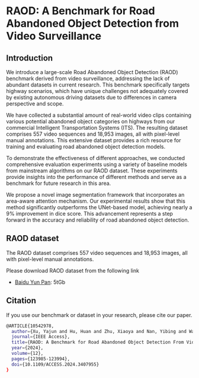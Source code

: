 # RAOD: A Benchmark for Road Abandoned Object Detection from Video Surveillance

## Introduction
We introduce a large-scale Road Abandoned Object Detection (RAOD) benchmark derived from video surveillance, addressing the lack of abundant datasets in current research. This benchmark specifically targets highway scenarios, which have unique challenges not adequately covered by existing autonomous driving datasets due to differences in camera perspective and scope.

We have collected a substantial amount of real-world video clips containing various potential abandoned object categories on highways from our commercial Intelligent Transportation Systems (ITS). The resulting dataset comprises 557 video sequences and 18,953 images, all with pixel-level manual annotations. This extensive dataset provides a rich resource for training and evaluating road abandoned object detection models.

To demonstrate the effectiveness of different approaches, we conducted comprehensive evaluation experiments using a variety of baseline models from mainstream algorithms on our RAOD dataset. These experiments provide insights into the performance of different methods and serve as a benchmark for future research in this area.

We propose a novel image segmentation framework that incorporates an area-aware attention mechanism. Our experimental results show that this method significantly outperforms the UNet-based model, achieving nearly a 9% improvement in dice score. This advancement represents a step forward in the accuracy and reliability of road abandoned object detection.

## RAOD dataset
The RAOD dataset comprises 557 video sequences and 18,953 images, all with pixel-level manual annotations.

Please download RAOD dataset from the following link
- [Baidu Yun Pan]( https://pan.baidu.com/s/1MdjOxZ2TQ-5PX_cB6PJQYg): 5tGb

## Citation
If you use our benchmark or dataset in your research, please cite our paper.
```bash
@ARTICLE{10542978,
  author={Xu, Yajun and Hu, Huan and Zhu, Xiaoya and Nan, Yibing and Wang, Kai and Liu, Zhaoxiang and Lian, Shiguo},
  journal={IEEE Access}, 
  title={RAOD: A Benchmark for Road Abandoned Object Detection From Video Surveillance}, 
  year={2024},
  volume={12},
  pages={123985-123994},
  doi={10.1109/ACCESS.2024.3407955}
}

```
